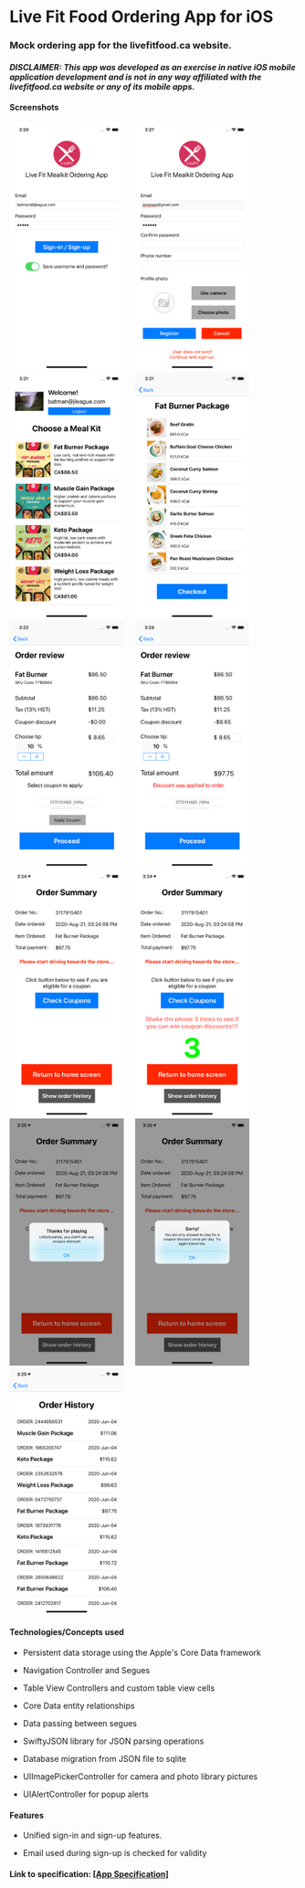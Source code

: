# Live Fit Food Ordering App for iOS

### Mock ordering app for the livefitfood.ca website.
#### ***DISCLAIMER: This app was developed as an exercise in native iOS mobile application development and is not in any way affiliated with the livefitfood.ca website or any of its mobile apps.*** 

#### Screenshots  

<img src="./screenshots/screenshot1.png" alt="Title screen" width="200">     <img src="./screenshots/screenshot2.png" alt="Title screen" width="200">     <img src="./screenshots/screenshot3.png" alt="Title screen" width="200">     <img src="./screenshots/screenshot4.png" alt="Title screen" width="200">     <img src="./screenshots/screenshot5.png" alt="Title screen" width="200">     <img src="./screenshots/screenshot6.png" alt="Title screen" width="200">     <img src="./screenshots/screenshot7.png" alt="Title screen" width="200">     <img src="./screenshots/screenshot8.png" alt="Title screen" width="200">     <img src="./screenshots/screenshot9.png" alt="Title screen" width="200">     <img src="./screenshots/screenshot10.png" alt="Title screen" width="200">     <img src="./screenshots/screenshot11.png" alt="Title screen" width="200">

#### Technologies/Concepts used

* Persistent data storage using the Apple's Core Data framework 

* Navigation Controller and Segues

* Table View Controllers and custom table view cells

* Core Data entity relationships

* Data passing between segues

* SwiftyJSON library for JSON parsing operations

* Database migration from JSON file to sqlite

* UIImagePickerController for camera and photo library pictures

* UIAlertController for popup alerts

#### Features

* Unified sign-in and sign-up features.

* Email used during sign-up is checked for validity


#### Link to specification: <a href="./docs/MAD4006 - Project - Meal Delivery Apps, Revised.pdf" target="_blank">[App Specification]</a>
